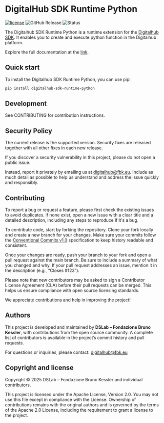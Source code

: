 # DigitalHub SDK Runtime Python

[![license](https://img.shields.io/badge/license-Apache%202.0-blue)](https://github.com/scc-digitalhub/digitalhub-sdk-runtime-python/LICENSE) ![GitHub Release](https://img.shields.io/github/v/release/scc-digitalhub/digitalhub-sdk-runtime-python)
![Status](https://img.shields.io/badge/status-stable-gold)

The Digitalhub SDK Runtime Python is a runtime extension for the [Digitalhub SDK](https://github.com/scc-digitalhub/digitalhub-sdk). It enables you to create and execute python function in the Digitalhub platform.

Explore the full documentation at the [link](https://scc-digitalhub.github.io/sdk-docs/reference/runtimes/).

## Quick start

To install the Digitalhub SDK Runtime Python, you can use pip:

```bash
pip install digitalhub-sdk-runtime-python
```

## Development

See CONTRIBUTING for contribution instructions.

## Security Policy

The current release is the supported version. Security fixes are released together with all other fixes in each new release.

If you discover a security vulnerability in this project, please do not open a public issue.

Instead, report it privately by emailing us at digitalhub@fbk.eu. Include as much detail as possible to help us understand and address the issue quickly and responsibly.

## Contributing

To report a bug or request a feature, please first check the existing issues to avoid duplicates. If none exist, open a new issue with a clear title and a detailed description, including any steps to reproduce if it's a bug.

To contribute code, start by forking the repository. Clone your fork locally and create a new branch for your changes. Make sure your commits follow the [Conventional Commits v1.0](https://www.conventionalcommits.org/en/v1.0.0/) specification to keep history readable and consistent.

Once your changes are ready, push your branch to your fork and open a pull request against the main branch. Be sure to include a summary of what you changed and why. If your pull request addresses an issue, mention it in the description (e.g., “Closes #123”).

Please note that new contributors may be asked to sign a Contributor License Agreement (CLA) before their pull requests can be merged. This helps us ensure compliance with open source licensing standards.

We appreciate contributions and help in improving the project!

## Authors

This project is developed and maintained by **DSLab – Fondazione Bruno Kessler**, with contributions from the open source community. A complete list of contributors is available in the project’s commit history and pull requests.

For questions or inquiries, please contact: [digitalhub@fbk.eu](mailto:digitalhub@fbk.eu)

## Copyright and license

Copyright © 2025 DSLab – Fondazione Bruno Kessler and individual contributors.

This project is licensed under the Apache License, Version 2.0.
You may not use this file except in compliance with the License. Ownership of contributions remains with the original authors and is governed by the terms of the Apache 2.0 License, including the requirement to grant a license to the project.
